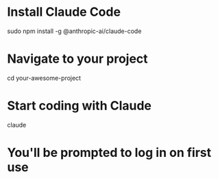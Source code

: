 


# Install Claude Code
sudo npm install -g @anthropic-ai/claude-code

# Navigate to your project
cd your-awesome-project

# Start coding with Claude
claude
# You'll be prompted to log in on first use

